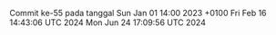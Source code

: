 Commit ke-55 pada tanggal Sun Jan 01 14:00 2023 +0100
Fri Feb 16 14:43:06 UTC 2024
Mon Jun 24 17:09:56 UTC 2024
